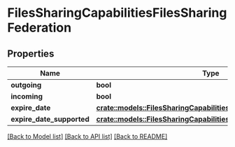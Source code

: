 # FilesSharingCapabilitiesFilesSharingFederation

## Properties

Name | Type | Description | Notes
------------ | ------------- | ------------- | -------------
**outgoing** | **bool** |  | 
**incoming** | **bool** |  | 
**expire_date** | [**crate::models::FilesSharingCapabilitiesFilesSharingUserExpireDate**](FilesSharingCapabilities_files_sharing_user_expire_date.md) |  | 
**expire_date_supported** | [**crate::models::FilesSharingCapabilitiesFilesSharingUserExpireDate**](FilesSharingCapabilities_files_sharing_user_expire_date.md) |  | 

[[Back to Model list]](../README.md#documentation-for-models) [[Back to API list]](../README.md#documentation-for-api-endpoints) [[Back to README]](../README.md)



